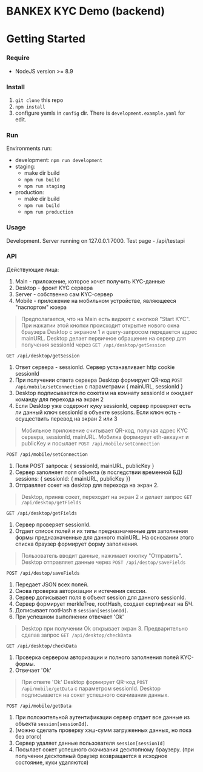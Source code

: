 # BANKEX KYC Demo (backend)

# Getting Started

### Require
* NodeJS version >= 8.9

### Install
1. `git clone` this repo
2. `npm install`
3. configure yamls in `config` dir. There is `development.example.yaml` for edit.

### Run
Environments run:
* development: `npm run development`
* staging:
    - make dir build
    - `npm run build`
    - `npm run staging`
* production:
    - make dir build
    - `npm run build`
    - `npm run production`

### Usage
Development. Server running on 127.0.0.1:7000. Test page - /api/testapi

### API

Действующие лица:
1. Main - приложение, которое хочет получить KYC-данные 
2. Desktop - фронт KYC сервера
3. Server - собственно сам KYC-сервер
4. Mobile - приложение на мобильном устройстве, являющееся "паспортом" юзера

> Предполагается, что на Main есть виджет с кнопкой "Start KYC". При нажатии этой кнопки происходит открытие нового окна браузера Desktop с экраном 1 и query-запросом передается адрес mainURL.
Desktop делает первичное обращение на сервер для получения sessionId через `GET /api/desktop/getSession`

`GET /api/desktop/getSession`
1. Ответ сервера - sessionId. Сервер устанавливает http cookie sessionId
2. При получении ответа сервера Desktop формирует QR-код `POST /api/mobile/setConnection` c параметрами { mainURL, sessionId }
4. Desktop подписывается по сокетам на комнату sessionId и ожидает команду для перехода на экран 2
5. Если Desktop уже содержит куку sessionId, сервер проверяет есть ли данный ключ sessionId в объекте sessions. Если ключ есть - осуществить перевод на экран 2 или 3

> Мобильное приложение считывает QR-код, получая адрес KYC сервера, sessionId, mainURL. Мобилка формирует eth-аккаунт и publicKey и посылает `POST /api/mobile/setConnection` 

`POST /api/mobile/setConnection`
1. Поля POST запроса: { sessionId, mainURL, publicKey }
2. Сервер заполняет поля объекта (в последствии временной БД) sessions: { sessionId: { mainURL, publicKey }}
3. Отправляет сокет на desktop для перехода на экран 2.

> Desktop, приняв сокет, переходит на экран 2 и делает запрос `GET /api/desktop/getFields`

`GET /api/desktop/getFields`
1. Сервер проверяет sessionId.
2. Отдает список полей и их типы предназначенные для заполнения формы предназначенные для данного mainURL. На основании этого списка браузер формирует форму заполнения.

> Пользователь вводит данные, нажимает кнопку "Отправить". Desktop отправляет данные через `POST /api/destop/saveFields`

`POST /api/destop/saveFields`
1. Передает JSON всех полей.
2. Снова проверка авторизации и истечения сессии.
3. Сервер дописывает поля в объект session для данного sessionId.
4. Сервер формирует merkleTree, rootHash, создает сертификат на БЧ.
5. Дописывает rootHash в `session[sessionId]`.
5. При успешном выполнении отвечает 'Ok'

> Desktop при получении Ok открывает экран 3. Предварительно сделав запрос `GET /api/desktop/checkData`

`GET /api/desktop/checkData`
1. Проверка сервером авторизации и полного заполнения полей KYC-формы.
2. Отвечает 'Ok'

> При ответе 'Ok' Desktop формирует QR-код `POST /api/mobile/getData` с параметром sessionId. Desktop подписывается на сокет успешного скачивания данных.

`POST /api/mobile/getData`
1. При положительной аутентификации сервер отдает все данные из объекта `session[sessionId]`.
2. (можно сделать проверку хэш-сумм загруженных данных, но пока без этого)
3. Сервер удаляет данные пользователя `session[sessionId]`
4. Посылает сокет успешного скачивания десктопному браузеру. (при получении десктопный браузер возвращается в исходное состояние, куки удаляются)

